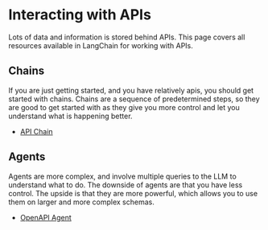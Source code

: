 # Interacting with APIs

Lots of data and information is stored behind APIs.
This page covers all resources available in LangChain for working with APIs.

## Chains

If you are just getting started, and you have relatively apis, you should get started with chains.
Chains are a sequence of predetermined steps, so they are good to get started with as they give you more control and let you 
understand what is happening better.

- [API Chain](../modules/chains/examples/api.ipynb)

## Agents

Agents are more complex, and involve multiple queries to the LLM to understand what to do.
The downside of agents are that you have less control. The upside is that they are more powerful,
which allows you to use them on larger and more complex schemas. 

- [OpenAPI Agent](../modules/agents/toolkits/examples/openapi.ipynb)
